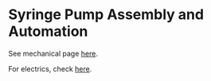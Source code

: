 # Syringe Pump Assembly and Automation

See mechanical page [here](/SyringePumpDemo/mechanical.html).

For electrics, check [here](/SyringePumpDemo/electrical.html).
